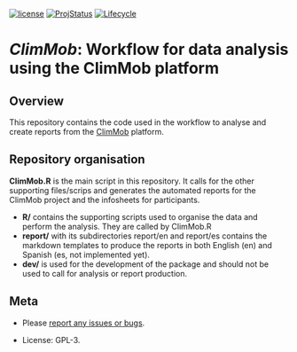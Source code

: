 
<!-- badges: start -->
[![license](https://img.shields.io/badge/License-GPLv3-blue.svg)](https://www.r-project.org/Licenses/GPL-3)
[![ProjStatus](https://www.repostatus.org/badges/latest/active.svg)](https://www.repostatus.org/#active)
[![Lifecycle](https://img.shields.io/badge/lifecycle-maturing-blue.svg)](https://www.tidyverse.org/lifecycle/#maturing)
<!-- badges: end -->

# *ClimMob*: Workflow for data analysis using the ClimMob platform

## Overview

This repository contains the code used in the workflow to analyse and
create reports from the [ClimMob](https://climmob.net/blog/) platform.

## Repository organisation

**ClimMob.R** is the main script in this repository. It calls for the other supporting files/scrips and generates the automated reports for the ClimMob project and the infosheets for participants. 

  - **R/** contains the supporting scripts used to organise the data and perform the analysis. They are called by ClimMob.R
  - **report/** with its subdirectories report/en and report/es contains the markdown templates to produce the reports in both English (en) and Spanish (es, not implemented yet). 
  - **dev/** is used for the development of the package and should not be used to call for analysis or report production.



## Meta

  - Please [report any issues or bugs](https://github.com/agrobioinfoservices/ClimMob-analysis/issues).

  - License: GPL-3.
